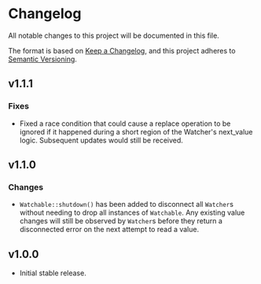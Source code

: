 # Changelog

All notable changes to this project will be documented in this file.

The format is based on [Keep a Changelog](https://keepachangelog.com/en/1.0.0/),
and this project adheres to [Semantic Versioning](https://semver.org/spec/v2.0.0.html).

## v1.1.1

### Fixes

- Fixed a race condition that could cause a replace operation to be ignored if
  it happened during a short region of the Watcher's next_value logic.
  Subsequent updates would still be received.

## v1.1.0

### Changes

- `Watchable::shutdown()` has been added to disconnect all `Watcher`s without
  needing to drop all instances of `Watchable`. Any existing value changes will
  still be observed by `Watcher`s before they return a disconnected error on the
  next attempt to read a value.

## v1.0.0

- Initial stable release.
